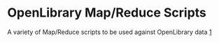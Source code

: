 OpenLibrary Map/Reduce Scripts
==============================

A variety of Map/Reduce scripts to be used against OpenLibrary data [1]

[1]: http://openlibrary.org/developers/dumps